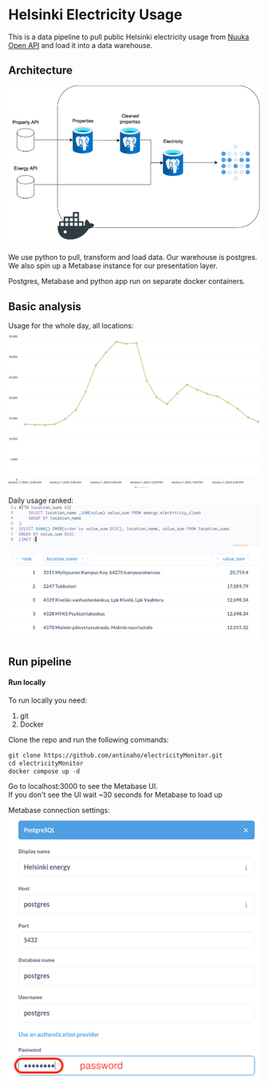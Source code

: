 <h1>Helsinki Electricity Usage</h1>

This is a data pipeline to pull public Helsinki electricity usage from [Nuuka Open API](https://helsinki-openapi.nuuka.cloud/swagger/index.html) and load it into a data warehouse.

<h2>Architecture</h2>

![metabase_connection_settings](https://github.com/antinaho/electricityMonitor/raw/master/assets/pipeline.png?raw=true)

We use python to pull, transform and load data. Our warehouse is postgres. We also spin up a Metabase instance for our presentation layer.

Postgres, Metabase and python app run on separate docker containers.

<h2>Basic analysis</h2>

Usage for the whole day, all locations:\
![usage graph for the whole day](https://github.com/antinaho/electricityMonitor/raw/master/assets/daily_electricity_graph.png?raw=true)

Daily usage ranked:\
![usage graph for the whole day](https://github.com/antinaho/electricityMonitor/raw/master/assets/top_5.png?raw=true)

<h2>Run pipeline</h2>
<h4>Run locally</h4>

To run locally you need:
  1. git
  2. Docker

Clone the repo and run the following commands:
```
git clone https://github.com/antinaho/electricityMonitor.git
cd electricityMonitor
docker compose up -d
```
Go to localhost:3000 to see the Metabase UI.\
If you don't see the UI wait ~30 seconds for Metabase to load up

Metabase connection settings:\
![metabase_connection_settings](https://github.com/antinaho/electricityMonitor/raw/master/assets/metabase_connections.png?raw=true)
